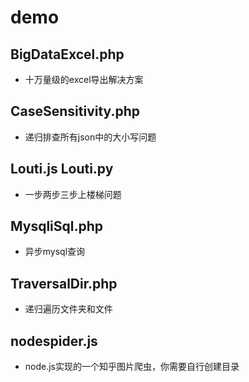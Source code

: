 # demo

## BigDataExcel.php
* 十万量级的excel导出解决方案

## CaseSensitivity.php
* 递归排查所有json中的大小写问题

## Louti.js   Louti.py
* 一步两步三步上楼梯问题

## MysqliSql.php
* 异步mysql查询

## TraversalDir.php
* 递归遍历文件夹和文件

## nodespider.js
* node.js实现的一个知乎图片爬虫，你需要自行创建目录
